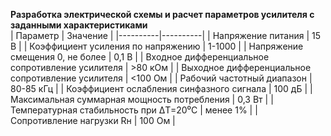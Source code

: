 **Разработка электрической схемы и расчет параметров усилителя с заданными характеристиками**  
| Параметр | Значение |
|----------|----------|
| Напряжение питания | 15 В |
| Коэффициент усиления по напряжению | 1-1000 |
| Напряжение смещения 0, не более | 0,1 В |
| Входное дифференциальное сопротивление усилителя | >80 кОм |
| Выходное дифференциальное сопротивление усилителя | <100 Ом |
| Рабочий частотный диапазон | 80-85 кГц |
| Коэффициент ослабления синфазного сигнала | 100 дБ |
| Максимальная суммарная мощность потребления | 0,3 Вт |
| Температурная стабильность при ΔТ=20⁰С | менее 1% |
| Сопротивление нагрузки Rн | 100 Ом |